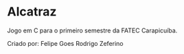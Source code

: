 # Alcatraz
Jogo em C para o primeiro semestre da FATEC Carapicuíba.

Criado por:
Felipe Goes
Rodrigo Zeferino
